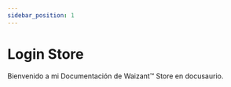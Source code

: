 ```yaml
---
sidebar_position: 1
---
```


# Login Store

Bienvenido a mi Documentación de Waizant™ Store en docusaurio.
